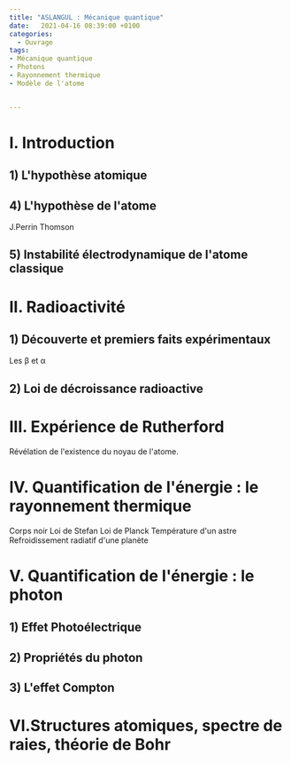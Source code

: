 ```yaml
---
title: "ASLANGUL : Mécanique quantique"
date:   2021-04-16 08:39:00 +0100
categories:
  - Ouvrage
tags:
- Mécanique quantique
- Photons
- Rayonnement thermique
- Modèle de l'atome


---
```


# I. Introduction
## 1) L'hypothèse atomique
## 4) L'hypothèse de l'atome
J.Perrin
Thomson
## 5) Instabilité électrodynamique de l'atome classique

# II. Radioactivité
## 1) Découverte et premiers faits expérimentaux
Les &beta; et &alpha;

## 2) Loi de décroissance radioactive

# III. Expérience de Rutherford
Révélation de l'existence du noyau de l'atome.

# IV. Quantification de l'énergie : le rayonnement thermique
Corps noir
Loi de Stefan
Loi de Planck
Température d'un astre
Refroidissement radiatif d'une planète

# V. Quantification de l'énergie : le photon
## 1) Effet Photoélectrique

## 2) Propriétés du photon

## 3) L'effet Compton

# VI.Structures atomiques, spectre de raies, théorie de Bohr
